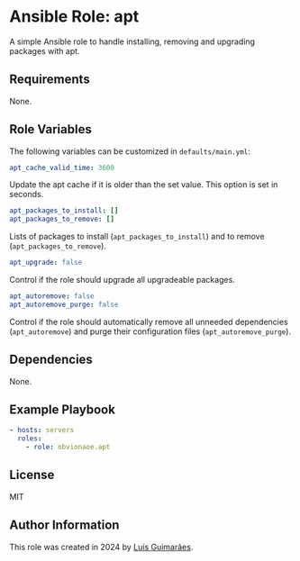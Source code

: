 Ansible Role: apt
=========

A simple Ansible role to handle installing, removing and upgrading packages with apt.

Requirements
------------

None.

Role Variables
--------------

The following variables can be customized in `defaults/main.yml`:

```yaml
apt_cache_valid_time: 3600
```

Update the apt cache if it is older than the set value. This option is set in seconds.

```yaml
apt_packages_to_install: []
apt_packages_to_remove: []
```

Lists of packages to install (`apt_packages_to_install`) and to remove (`apt_packages_to_remove`).

```yaml
apt_upgrade: false
```

Control if the role should upgrade all upgradeable packages.

```yaml
apt_autoremove: false
apt_autoremove_purge: false
```

Control if the role should automatically remove all unneeded dependencies (`apt_autoremove`) and purge their configuration files (`apt_autoremove_purge`).


## Dependencies

None.

## Example Playbook

```yaml
- hosts: servers
  roles:
    - role: obvionaoe.apt
```

License
-------

MIT

Author Information
------------------

This role was created in 2024 by [Luís Guimarães](https://obvionaoe.dev).
